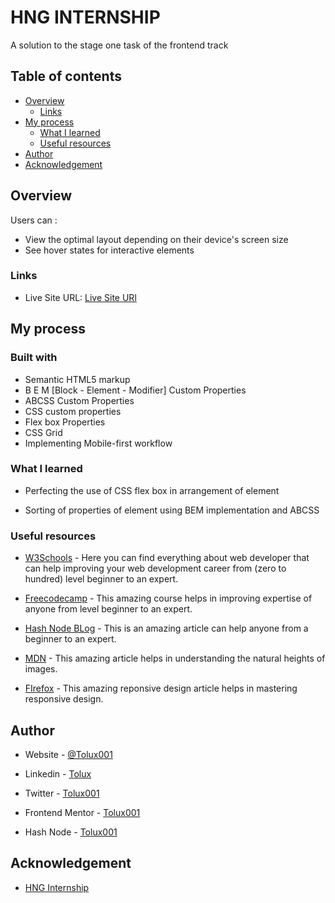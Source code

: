 # HNG INTERNSHIP

A solution to the stage one task of the frontend track

## Table of contents

- [Overview](#overview)
  - [Links](#links)
- [My process](#my-process)
  - [What I learned](#what-i-learned)
  - [Useful resources](#useful-resources)
- [Author](#author)
- [Acknowledgement](#acknowledgement)

## Overview

Users can :

- View the optimal layout depending on their device's screen size
- See hover states for interactive elements

### Links

- Live Site URL: [Live Site URl]()

## My process

### Built with

- Semantic HTML5 markup
- B E M [Block - Element - Modifier] Custom Properties
- ABCSS Custom Properties
- CSS custom properties
- Flex box Properties
- CSS Grid
- Implementing Mobile-first workflow

### What I learned

- Perfecting the use of CSS flex box in arrangement of element

- Sorting of properties of element using BEM implementation and ABCSS

### Useful resources

- [W3Schools](w3schools.com) - Here you can find everything about web developer that can help improving your web development career from (zero to hundred) level beginner to an expert.

- [Freecodecamp](https://www.freecodecamp.org/news/html-css-11-hour-course/) - This amazing course helps in improving expertise of anyone from level beginner to an expert.

- [Hash Node BLog](tolux.hashnode.dev) - This is an amazing article can help anyone from a beginner to an expert.

- [MDN](https://developer.mozilla.org/en-US/docs/Web/API/HTMLImageElement/naturalHeight) - This amazing article helps in understanding the natural heights of images.

- [FIrefox](https://firefox-source-docs.mozilla.org/devtools-user/responsive_design_mode) - This amazing reponsive design article helps in mastering responsive design.

## Author

- Website - [@Tolux001](https://www.pinkary.com/@tolux001)

- Linkedin - [Tolux](https://www.linkedin.com/in/tolux)

- Twitter - [Tolux001](https://www.twitter.com/tolux001)

- Frontend Mentor - [Tolux001](https://www.frontendmentor.io/profile/Tolux001)

- Hash Node - [Tolux001](tolux.hashnode.dev)

## Acknowledgement

- [HNG Internship](https://www.hng.tech/learn)
